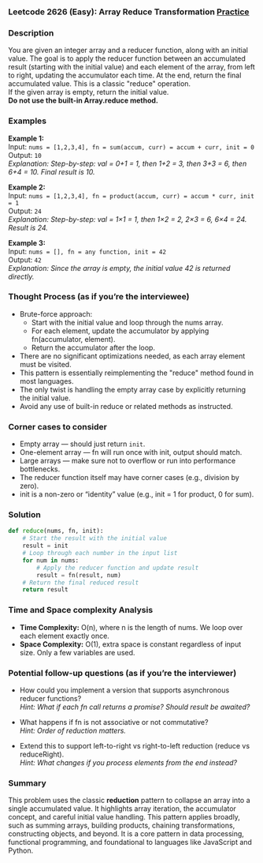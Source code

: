 ### Leetcode 2626 (Easy): Array Reduce Transformation [Practice](https://leetcode.com/problems/array-reduce-transformation)

### Description  
You are given an integer array and a reducer function, along with an initial value. The goal is to apply the reducer function between an accumulated result (starting with the initial value) and each element of the array, from left to right, updating the accumulator each time. At the end, return the final accumulated value. This is a classic "reduce" operation.  
If the given array is empty, return the initial value.  
**Do not use the built-in Array.reduce method.**

### Examples  

**Example 1:**  
Input: `nums = [1,2,3,4], fn = sum(accum, curr) = accum + curr, init = 0`  
Output: `10`  
*Explanation: Step-by-step: val = 0+1 = 1, then 1+2 = 3, then 3+3 = 6, then 6+4 = 10. Final result is 10.*

**Example 2:**  
Input: `nums = [1,2,3,4], fn = product(accum, curr) = accum * curr, init = 1`  
Output: `24`  
*Explanation: Step-by-step: val = 1×1 = 1, then 1×2 = 2, 2×3 = 6, 6×4 = 24. Result is 24.*

**Example 3:**  
Input: `nums = [], fn = any function, init = 42`  
Output: `42`  
*Explanation: Since the array is empty, the initial value 42 is returned directly.*

### Thought Process (as if you’re the interviewee)  
- Brute-force approach:  
  - Start with the initial value and loop through the nums array.
  - For each element, update the accumulator by applying fn(accumulator, element).
  - Return the accumulator after the loop.
- There are no significant optimizations needed, as each array element must be visited.  
- This pattern is essentially reimplementing the "reduce" method found in most languages.  
- The only twist is handling the empty array case by explicitly returning the initial value.  
- Avoid any use of built-in reduce or related methods as instructed.

### Corner cases to consider  
- Empty array — should just return `init`.  
- One-element array — fn will run once with init, output should match.  
- Large arrays — make sure not to overflow or run into performance bottlenecks.
- The reducer function itself may have corner cases (e.g., division by zero).
- init is a non-zero or “identity” value (e.g., init = 1 for product, 0 for sum).

### Solution

```python
def reduce(nums, fn, init):
    # Start the result with the initial value
    result = init
    # Loop through each number in the input list
    for num in nums:
        # Apply the reducer function and update result
        result = fn(result, num)
    # Return the final reduced result
    return result
```

### Time and Space complexity Analysis  

- **Time Complexity:** O(n), where n is the length of nums. We loop over each element exactly once.
- **Space Complexity:** O(1), extra space is constant regardless of input size. Only a few variables are used.

### Potential follow-up questions (as if you’re the interviewer)  

- How could you implement a version that supports asynchronous reducer functions?  
  *Hint: What if each fn call returns a promise? Should result be awaited?*

- What happens if fn is not associative or not commutative?  
  *Hint: Order of reduction matters.*

- Extend this to support left-to-right vs right-to-left reduction (reduce vs reduceRight).  
  *Hint: What changes if you process elements from the end instead?*

### Summary
This problem uses the classic **reduction** pattern to collapse an array into a single accumulated value. It highlights array iteration, the accumulator concept, and careful initial value handling. This pattern applies broadly, such as summing arrays, building products, chaining transformations, constructing objects, and beyond. It is a core pattern in data processing, functional programming, and foundational to languages like JavaScript and Python.